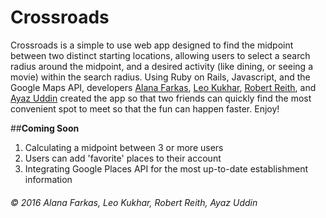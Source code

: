 # Crossroads 

Crossroads is a simple to use web app designed to find the midpoint between two distinct starting locations, allowing users to select a search radius around the midpoint, and a desired activity (like dining, or seeing a movie) within the search radius. Using Ruby on Rails, Javascript, and the Google Maps API, developers [Alana Farkas](https://github.com/AlanaFarkas), [Leo Kukhar](https://github.com/leokukhar), [Robert Reith](https://github.com/robertreith), and [Ayaz Uddin](https://github.com/Ayaz2589) created the app so that two friends can quickly find the most convenient spot to meet so that the fun can happen faster. Enjoy!

##**Coming Soon**
1. Calculating a midpoint between 3 or more users
2. Users can add 'favorite' places to their account
3. Integrating Google Places API for the most up-to-date establishment information 

###### &copy; 2016 Alana Farkas, Leo Kukhar, Robert Reith, Ayaz Uddin
